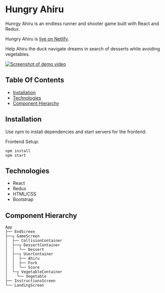 # Hungry Ahiru

Hunrgy Ahiru is an endless runner and shooter game built with React and Redux. 

Hungry Ahiru is [live on Netlify](https://hungryahiru.netlify.app/).

Help Ahiru the duck navigate dreams in search of desserts while avoiding vegetables. 


[![Screenshot of demo video](https://cdn.discordapp.com/attachments/709643259789705317/807001834904223744/unknown.png)](https://youtu.be/gi0LITJXaC0)


## Table Of Contents
- [Installation](https://github.com/kathyn262/hungryahiru#installation)
- [Technologies](https://github.com/kathyn262/hungryahiru#technologies)
- [Component Hierarchy](https://github.com/kathyn262/hungryahiru#component-hierarchy)

## Installation 

Use npm to install dependencies and start servers for the frontend. 

Frontend Setup: 
```
npm install 
npm start
```


## Technologies
- React
- Redux
- HTML/CSS
- Bootstrap

## Component Hierarchy 
```
App
├── EndScreen
├──┬ GameScreen
│  ├── CollisionContainer
│  ├──┬ DessertContainer
│  │  └── Dessert
│  ├──┬ UserContainer
│  │  ├── Ahiru
│  │  ├── Fork
│  │  └── Score  
│  └─┬ VegetableContainer
│    └── Vegetable
├── InstructionsScreen
└── LandingScreen
```
